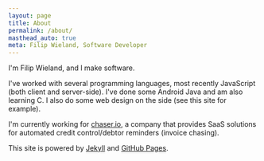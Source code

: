 ```yaml
---
layout: page
title: About
permalink: /about/
masthead_auto: true
meta: Filip Wieland, Software Developer
---
```


I'm Filip Wieland, and I make software.

I've worked with several programming languages, most recently JavaScript (both client and server-side). I've done some Android Java and am also learning C. I also do some web design on the side (see this site for example).

I'm currently working for [chaser.io](https://www.chaser.io), a company that provides SaaS solutions for automated credit control/debtor reminders (invoice chasing).

This site is powered by [Jekyll](http://jekyllrb.com/) and [GitHub Pages](https://pages.github.com/).

